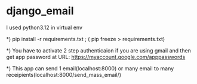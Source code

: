 # django_email
I used python3.12 in  virtual env

*) pip install -r requirements.txt ; (  pip freeze > requirements.txt)

*) You have to activate 2 step authenticaion if you are using gmail and then get app password at URL: 
https://myaccount.google.com/apppasswords

*) This app can send 1 email(localhost:8000) or many email to many receipients(localhost:8000/send_mass_email/)